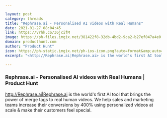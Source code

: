 ```yaml
---

layout: post
category: threads
title: "Rephrase.ai - Personalised AI videos with Real Humans"
date: 2021-01-27 08:04:45
link: https://vrhk.co/36jcifM
image: https://ph-files.imgix.net/381422f8-32db-4bd2-9ca2-b27ef047a4e0.png?auto=format&fit=crop&frame=1&h=512&w=1024
domain: producthunt.com
author: "Product Hunt"
icon: https://ph-static.imgix.net/ph-ios-icon.png?auto=format&amp;auto=compress
excerpt: "<http://Rephrase.ai|Rephrase.ai> is the world's first AI tool that brings the power of merge tags to real human videos. We help sales and marketing teams increase their conversions by 400% using personalized videos at scale &amp; make their customers feel special."

---
```


### Rephrase.ai - Personalised AI videos with Real Humans | Product Hunt

<http://Rephrase.ai|Rephrase.ai> is the world's first AI tool that brings the power of merge tags to real human videos. We help sales and marketing teams increase their conversions by 400% using personalized videos at scale &amp; make their customers feel special.